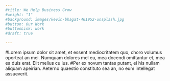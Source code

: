 ```yaml
---
#title: We Help Business Grow
#weight: "1"
#background: images/kevin-bhagat-461952-unsplash.jpg
#button: Our Work
#buttonLink: work
#draft: true

---
```

#Lorem ipsum dolor sit amet, et essent mediocritatem quo, choro volumus oporteat an mei. Numquam dolores mel eu, mea docendi omittantur et, mea ea duis erat. Elit melius cu ius. #Per ex novum tantas putant, ei his nullam aliquam apeirian. Aeterno quaestio constituto sea an, no eum intellegat assueverit.
